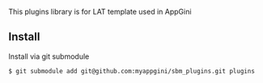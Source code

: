 This plugins library is for LAT template used in AppGini

## Install

Install via git submodule

``$ git submodule add git@github.com:myappgini/sbm_plugins.git plugins``

